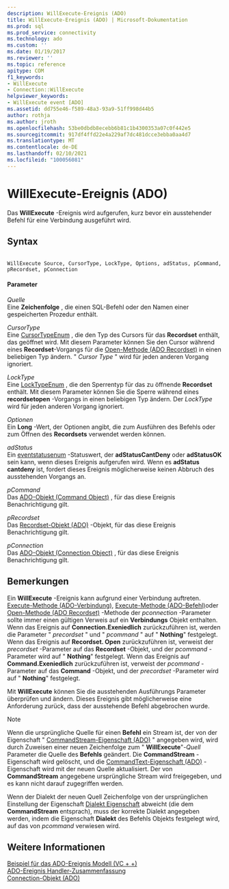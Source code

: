 ```yaml
---
description: WillExecute-Ereignis (ADO)
title: WillExecute-Ereignis (ADO) | Microsoft-Dokumentation
ms.prod: sql
ms.prod_service: connectivity
ms.technology: ado
ms.custom: ''
ms.date: 01/19/2017
ms.reviewer: ''
ms.topic: reference
apitype: COM
f1_keywords:
- WillExecute
- Connection::WillExecute
helpviewer_keywords:
- WillExecute event [ADO]
ms.assetid: dd755e46-f589-48a3-93a9-51ff998d44b5
author: rothja
ms.author: jroth
ms.openlocfilehash: 53be0dbdb8ecebb6b81c1b4300353a07c0f442e5
ms.sourcegitcommit: 917df4ffd22e4a229af7dc481dcce3ebba0aa4d7
ms.translationtype: MT
ms.contentlocale: de-DE
ms.lasthandoff: 02/10/2021
ms.locfileid: "100056081"
---
```

# <a name="willexecute-event-ado"></a>WillExecute-Ereignis (ADO)
Das **WillExecute** -Ereignis wird aufgerufen, kurz bevor ein ausstehender Befehl für eine Verbindung ausgeführt wird.  
  
## <a name="syntax"></a>Syntax  
  
```  
  
WillExecute Source, CursorType, LockType, Options, adStatus, pCommand, pRecordset, pConnection  
```  
  
#### <a name="parameters"></a>Parameter  
 *Quelle*  
 Eine **Zeichenfolge** , die einen SQL-Befehl oder den Namen einer gespeicherten Prozedur enthält.  
  
 *CursorType*  
 Eine [CursorTypeEnum](./cursortypeenum.md) , die den Typ des Cursors für das **Recordset** enthält, das geöffnet wird. Mit diesem Parameter können Sie den Cursor während eines **Recordset**-Vorgangs für die [Open-Methode (ADO Recordset)](./open-method-ado-recordset.md) in einen beliebigen Typ ändern. " *Cursor Type* " wird für jeden anderen Vorgang ignoriert.  
  
 *LockType*  
 Eine [LockTypeEnum](./locktypeenum.md) , die den Sperrentyp für das zu öffnende **Recordset** enthält. Mit diesem Parameter können Sie die Sperre während eines **recordsetopen** -Vorgangs in einen beliebigen Typ ändern. Der *LockType* wird für jeden anderen Vorgang ignoriert.  
  
 *Optionen*  
 Ein **Long** -Wert, der Optionen angibt, die zum Ausführen des Befehls oder zum Öffnen des **Recordsets** verwendet werden können.  
  
 *adStatus*  
 Ein [eventstatusenum](./eventstatusenum.md) -Statuswert, der **adStatusCantDeny** oder **adStatusOK** sein kann, wenn dieses Ereignis aufgerufen wird. Wenn es **adStatus cantdeny** ist, fordert dieses Ereignis möglicherweise keinen Abbruch des ausstehenden Vorgangs an.  
  
 *pCommand*  
 Das [ADO-Objekt (Command Object)](./command-object-ado.md) , für das diese Ereignis Benachrichtigung gilt.  
  
 *pRecordset*  
 Das [Recordset-Objekt (ADO)](./recordset-object-ado.md) -Objekt, für das diese Ereignis Benachrichtigung gilt.  
  
 *pConnection*  
 Das [ADO-Objekt (Connection Object)](./connection-object-ado.md) , für das diese Ereignis Benachrichtigung gilt.  
  
## <a name="remarks"></a>Bemerkungen  
 Ein **WillExecute** -Ereignis kann aufgrund einer Verbindung auftreten.  [Execute-Methode (ADO-Verbindung)](./execute-method-ado-connection.md), [Execute-Methode (ADO-Befehl)](./execute-method-ado-command.md)oder [Open-Methode (ADO Recordset)](./open-method-ado-recordset.md) -Methode der *pconnection* -Parameter sollte immer einen gültigen Verweis auf ein **Verbindungs** Objekt enthalten. Wenn das Ereignis auf **Connection.Exeniedlich** zurückzuführen ist, werden die Parameter " *precordset* " und " *pcommand* " auf " **Nothing**" festgelegt. Wenn das Ereignis auf **Recordset. Open** zurückzuführen ist, verweist der *precordset* -Parameter auf das **Recordset** -Objekt, und der *pcommand* -Parameter wird auf " **Nothing**" festgelegt. Wenn das Ereignis auf **Command.Exeniedlich** zurückzuführen ist, verweist der *pcommand* -Parameter auf das **Command** -Objekt, und der *precordset* -Parameter wird auf " **Nothing**" festgelegt.  
  
 Mit **WillExecute** können Sie die ausstehenden Ausführungs Parameter überprüfen und ändern. Dieses Ereignis gibt möglicherweise eine Anforderung zurück, dass der ausstehende Befehl abgebrochen wurde.  
  
> [!NOTE]
>  Wenn die ursprüngliche Quelle für einen **Befehl** ein Stream ist, der von der Eigenschaft " [CommandStream-Eigenschaft (ADO)](./commandstream-property-ado.md) " angegeben wird, wird durch Zuweisen einer neuen Zeichenfolge zum " **WillExecute**"-_Quell_ Parameter die Quelle des **Befehls** geändert. Die **CommandStream** -Eigenschaft wird gelöscht, und die [CommandText-Eigenschaft (ADO)](./commandtext-property-ado.md) -Eigenschaft wird mit der neuen Quelle aktualisiert. Der von **CommandStream** angegebene ursprüngliche Stream wird freigegeben, und es kann nicht darauf zugegriffen werden.  
  
 Wenn der Dialekt der neuen Quell Zeichenfolge von der ursprünglichen Einstellung der Eigenschaft [Dialekt Eigenschaft](./dialect-property.md) abweicht (die dem **CommandStream** entsprach), muss der korrekte Dialekt angegeben werden, indem die Eigenschaft **Dialekt** des Befehls Objekts festgelegt wird, auf das von *pcommand* verwiesen wird.  
  
## <a name="see-also"></a>Weitere Informationen  
 [Beispiel für das ADO-Ereignis Modell (VC + +)](./ado-events-model-example-vc.md)   
 [ADO-Ereignis Handler-Zusammenfassung](../../guide/data/ado-event-handler-summary.md)   
 [Connection-Objekt (ADO)](./connection-object-ado.md)